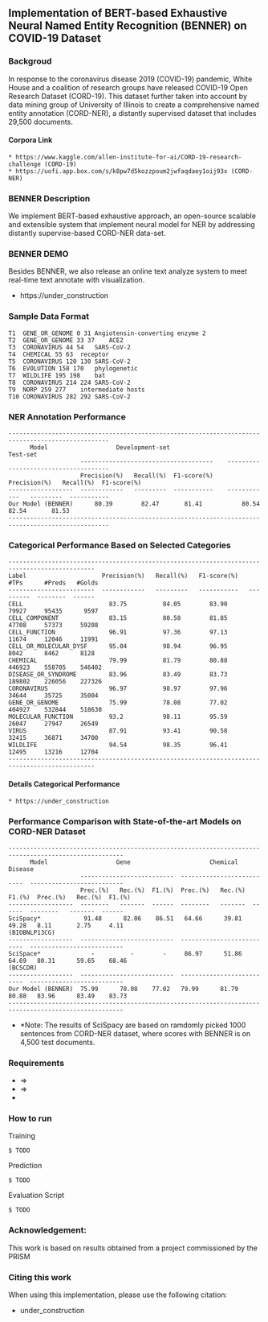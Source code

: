 ## Implementation of BERT-based Exhaustive Neural Named Entity Recognition (BENNER) on COVID-19 Dataset

### Backgroud
In response to the coronavirus disease 2019 (COVID-19) pandemic, White House and a coalition of 
research groups have released COVID-19 Open Research Dataset (CORD-19). This dataset further taken 
into account by data mining group of University of Illinois to create a comprehensive named entity 
annotation (CORD-NER), a distantly supervised dataset that includes 29,500 documents. 

#### Corpora Link
    * https://www.kaggle.com/allen-institute-for-ai/CORD-19-research-challenge (CORD-19)
    * https://uofi.app.box.com/s/k8pw7d5kozzpoum2jwfaqdaey1oij93x (CORD-NER)
 
### BENNER Description
We implement BERT-based exhaustive approach, an open-source scalable and extensible system that implement 
neural model for NER  by addressing  distantly supervise-based CORD-NER data-set.

### BENNER DEMO
Besides BENNER, we also release an online text analyze system to meet real-time text annotate with visualization. 
* https://under_construction

### Sample Data Format
    T1	GENE_OR_GENOME 0 31	Angiotensin-converting enzyme 2
    T2	GENE_OR_GENOME 33 37	ACE2
    T3	CORONAVIRUS 44 54	SARS-CoV-2
    T4	CHEMICAL 55 63	receptor
    T5	CORONAVIRUS 120 130	SARS-CoV-2
    T6	EVOLUTION 158 170	phylogenetic
    T7	WILDLIFE 195 198	bat
    T8	CORONAVIRUS 214 224	SARS-CoV-2
    T9	NORP 259 277	intermediate hosts
    T10	CORONAVIRUS 282 292	SARS-CoV-2

### NER Annotation Performance

    --------------------------------------------------------------------------------------------------
          Model                   Development-set                              Test-set
                        -------------------------------------    -------------------------------------       
                        Precision(%)   Recall(%)  F1-score(%)    Precision(%)   Recall(%)  F1-score(%)
    ------------------  ------------   ---------  -----------    ------------   ---------  -----------
    Our Model (BENNER)      80.39        82.47       81.41           80.54        82.54       81.53
    --------------------------------------------------------------------------------------------------

### Categorical Performance Based on Selected Categories

    ----------------------------------------------------------------------------------------------
    Label                     Precision(%)   Recall(%)   F1-score(%)     #TPs      #Preds   #Golds
    ------------------------  ------------   ---------   -----------   ---------  --------  ------
    CELL                        83.75          84.05        83.90        79927     95435      9597
    CELL_COMPONENT              83.15          80.58        81.85        47708     57373     59208
    CELL_FUNCTION               96.91          97.36        97.13        11674     12046     11991
    CELL_OR_MOLECULAR_DYSF      95.04          98.94        96.95         8042      8462      8128 
    CHEMICAL                    79.99          81.79        80.88       446923    558705    546402
    DISEASE_OR_SYNDROME         83.96          83.49        83.73       189802    226056    227326
    CORONAVIRUS                 96.97          98.97        97.96        34644     35725     35004
    GENE_OR_GENOME              75.99          78.08        77.02       404927    532844    518630
    MOLECULAR_FUNCTION          93.2           98.11        95.59        26047     27947     26549
    VIRUS                       87.91          93.41        90.58        32415     36871     34700
    WILDLIFE                    94.54          98.35        96.41        12495     13216     12704
    ----------------------------------------------------------------------------------------------

#### Details Categorical Performance
    * https://under_construction
  
### Performance Comparison with State-of-the-art Models on CORD-NER Dataset

    ------------------------------------------------------------------------------------------------------
          Model                   Gene                      Chemical                     Disease
                        --------------------------  --------------------------  --------------------------       
                        Prec.(%)   Rec.(%)  F1.(%)  Prec.(%)   Rec.(%)  F1.(%)  Prec.(%)   Rec.(%)  F1.(%)
    ------------------  --------   -------  ------  --------   -------  ------  --------   -------  ------
    SciSpacy*            91.48      82.06    86.51   64.66      39.81    49.28   8.11       2.75     4.11
    (BIOBNLP13CG)
    ------------------  --------------------------  --------------------------  --------------------------
    SciSpace*              -          -        -     86.97      51.86    64.69   80.31      59.65    68.46
    (BC5CDR)
    ------------------  --------------------------  --------------------------  --------------------------
    Our Model (BENNER)  75.99      78.08    77.02   79.99      81.79    80.88   83.96      83.49    83.73
    ------------------------------------------------------------------------------------------------------

- *Note: The results of SciSpacy are based on ramdomly picked 1000 sentences from CORD-NER dataset, where scores with BENNER is on 4,500
test documents.  

### Requirements
  -  =>
  -  =>
  - 
  
  
### How to run
Training
```
$ TODO
```
Prediction
```
$ TODO
```
Evaluation Script
```
$ TODO
```

### Acknowledgement:

This work is based on results obtained from a project commissioned by the PRISM

### Citing this work
When using this implementation, please use the following citation:
* under_construction


